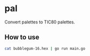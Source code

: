 # pal
Convert palettes to TIC80 palettes.

## How to use

```bash
cat bubblegum-16.hex | go run main.go
```
